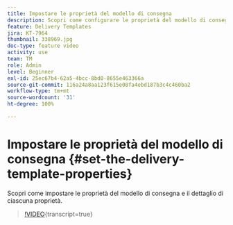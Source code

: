 ```yaml
---
title: Impostare le proprietà del modello di consegna
description: Scopri come configurare le proprietà del modello di consegna.
feature: Delivery Templates
jira: KT-7964
thumbnail: 338969.jpg
doc-type: feature video
activity: use
team: TM
role: Admin
level: Beginner
exl-id: 25ec67b4-62a5-4bcc-8bd0-8655e463366a
source-git-commit: 116a24a8aa123f615e08fa4ebd187b3c4c460ba2
workflow-type: tm+mt
source-wordcount: '31'
ht-degree: 100%

---
```


# Impostare le proprietà del modello di consegna {#set-the-delivery-template-properties}

Scopri come impostare le proprietà del modello di consegna e il dettaglio di ciascuna proprietà.

>[!VIDEO](https://video.tv.adobe.com/v/3443409?quality=12&learn=on&captions=ita){transcript=true}

